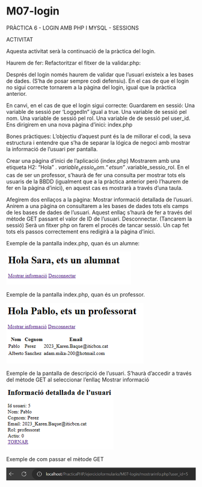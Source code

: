 # M07-login
PRÀCTICA 6 -  LOGIN AMB PHP I MYSQL - SESSIONS

ACTIVITAT

Aquesta activitat serà la continuació de la pràctica del login. 

Haurem de fer:
Refactoritzar el fitxer de la validar.php:

Després del login només haurem de validar que l’usuari existeix a les bases de dades. (S’ha de posar sempre codi defensiu).
En el cas de que el login no sigui correcte tornarem a la pàgina del login, igual que la pràctica anterior.

En canvi, en el cas de que el login sigui correcte:
Guardarem en sessió:
Una variable de sessió per ‘LoggedIn” igual a true. 
Una variable de sessió pel nom.
Una variable de sessió pel rol.
Una variable de de sessió pel user_id.
Ens dirigirem en una nova pàgina d’inici: index.php

Bones pràctiques: L’objectiu d’aquest punt és la de millorar el codi, la seva estructura i entendre que s’ha de separar la lógica de negoci amb mostrar la informació de l’usuari per pantalla.

Crear una pàgina d’inici de l’aplicació (index.php)
Mostrarem amb una etiqueta H2: “Hola” . $variable_sessio_nom. “ ets un ”.$variable_sessio_rol.
En el cas de ser un professor, s’haurà de fer una consulta per mostrar tots els usuaris de la BBDD (igualment que a la pràctica anterior però l’haurem de fer en la pàgina d’inici), en aquest cas es mostrarà a través d’una taula.

Afegirem dos enllaços a la pàgina:
Mostrar informació detallada de l’usuari.
Anirem a una pàgina on consultarem a les bases de dades tots els camps de les bases de dades de l’usuari.
Aquest enllaç s’haurà de fer a través del mètode GET passant el valor de ID de l’usuari.
Desconnectar. (Tancarem la sessió)
Serà un fitxer php on farem el procés de tancar sessió. 
Un cap fet tots els passos correctement ens redigirà a la pàgina d’inici.

Exemple de la pantalla index.php, quan és un alumne:


![Imagen indexalum](https://github.com/Karenl9/M07-login/blob/main/11.png)

Exemple de la pantalla index.php, quan és un professor.

![Imagen indexprof](https://github.com/Karenl9/M07-login/blob/main/12.png)

Exemple de la pantalla de descripció de l’usuari. S’haurà d’accedir a través del mètode GET al seleccionar l’enllaç Mostrar informació

![Imagen descripcion](https://github.com/Karenl9/M07-login/blob/main/14.png)

Exemple de com passar el mètode GET

![Imagen urlget](https://github.com/Karenl9/M07-login/blob/main/13.png)
